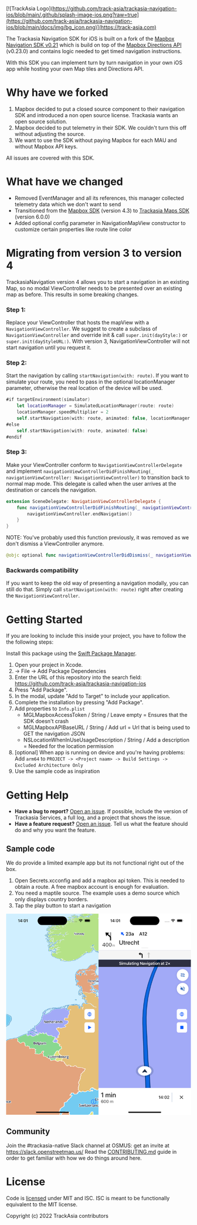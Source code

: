 [![TrackAsia Logo](https://github.com/track-asia/trackasia-navigation-ios/blob/main/.github/splash-image-ios.png?raw=true](https://github.com/track-asia/trackasia-navigation-ios/blob/main/docs/img/bg_icon.png)](https://track-asia.com)

The Trackasia Navigation SDK for iOS is built on a fork of the [Mapbox Navigation SDK v0.21](https://github.com/track-asia/trackasia-navigation-ios/tree/v0.21.0) which is build on top of the [Mapbox Directions API](https://www.mapbox.com/directions) (v0.23.0) and contains logic needed to get timed navigation instructions.

With this SDK you can implement turn by turn navigation in your own iOS app while hosting your own Map tiles and Directions API.

# Why have we forked

1. Mapbox decided to put a closed source component to their navigation SDK and introduced a non open source license. Trackasia wants an open source solution.
2. Mapbox decided to put telemetry in their SDK. We couldn't turn this off without adjusting the source.
3. We want to use the SDK without paying Mapbox for each MAU and without Mapbox API keys.

All issues are covered with this SDK. 

# What have we changed

- Removed EventManager and all its references, this manager collected telemetry data which we don't want to send
- Transitioned from the [Mapbox SDK](https://github.com/mapbox/mapbox-gl-native-ios) (version 4.3) to [Trackasia Maps SDK](https://github.com/track-asia/trackasia-gl-native) (version 6.0.0)
- Added optional config parameter in NavigationMapView constructor to customize certain properties like route line color

# Migrating from version 3 to version 4

TrackasiaNavigation version 4 allows you to start a navigation in an existing Map, so no modal ViewController needs to be presented over an existing map as before. This results in some breaking changes. 

### Step 1:

Replace your ViewController that hosts the mapView with a `NavigationViewController`. We suggest to create a subclass of `NavigationViewController` and override init & call `super.init(dayStyle:)` or `super.init(dayStyleURL:)`. With version 3, NavigationViewController will not start navigation until you request it.

### Step 2:

Start the navigation by calling `startNavigation(with: route)`. If you want to simulate your route, you need to pass in the optional locationManager parameter, otherwise the real location of the device will be used.

```swift
#if targetEnvironment(simulator) 
    let locationManager = SimulatedLocationManager(route: route)
    locationManager.speedMultiplier = 2
    self.startNavigation(with: route, animated: false, locationManager: locationManager)
#else
    self.startNavigation(with: route, animated: false)
#endif
```

### Step 3:

Make your ViewController conform to `NavigationViewControllerDelegate` and implement `navigationViewControllerDidFinishRouting(_ navigationViewController: NavigationViewController)` to transition back to normal map mode. This delegate is called when the user arrives at the destination or cancels the navigation.

```swift
extension SceneDelegate: NavigationViewControllerDelegate {
    func navigationViewControllerDidFinishRouting(_ navigationViewController: NavigationViewController) {
        navigationViewController.endNavigation()
    }
}
```

NOTE: You've probably used this function previously, it was removed as we don't dismiss a ViewController anymore.

```swift
@objc optional func navigationViewControllerDidDismiss(_ navigationViewController: NavigationViewController, byCanceling canceled: Bool)
```

### Backwards compatibility

If you want to keep the old way of presenting a navigation modally, you can still do that. Simply call `startNavigation(with: route)` right after creating the `NavigationViewController`.


# Getting Started

If you are looking to include this inside your project, you have to follow the the following steps:

Install this package using the [Swift Package Manager](https://www.swift.org/documentation/package-manager/).

1. Open your project in Xcode.
1. -> File -> Add Package Dependencies
1. Enter the URL of this repository into the search field: https://github.com/track-asia/trackasia-navigation-ios
  1. Press "Add Package".
  1. In the modal, update "Add to Target" to include your application.
  1. Complete the installation by pressing "Add Package".
1. Add properties to `Info.plist`
   - MGLMapboxAccessToken / String / Leave empty = Ensures that the SDK doesn't crash
   - MGLMapboxAPIBaseURL / String / Add url = Url that is being used to GET the navigation JSON
   - NSLocationWhenInUseUsageDescription / String / Add a description = Needed for the location permission
1. [optional] When app is running on device and you're having problems: Add `arm64` to `PROJECT -> <Project naam> -> Build Settings -> Excluded Architecture Only`
1. Use the sample code as inspiration

# Getting Help

- **Have a bug to report?** [Open an issue](https://github.com/track-asia/trackasia-navigation-ios/issues). If possible, include the version of Trackasia Services, a full log, and a project that shows the issue.
- **Have a feature request?** [Open an issue](https://github.com/track-asia/trackasia-navigation-ios/issues/new). Tell us what the feature should do and why you want the feature.

## Sample code

We do provide a limited example app but its not functional right out of the box. 

1. Open Secrets.xcconfig and add a mapbox api token. This is needed to obtain a route. A free mapbox account is enough for evaluation.
2. You need a maptile source. The example uses a demo source which only displays country borders.
3. Tap the play button to start a navigation

[![TrackAsia Logo](.github/navigation.png)](https://track-asia.com)

## Community

Join the #trackasia-native Slack channel at OSMUS: get an invite at https://slack.openstreetmap.us/
Read the [CONTRIBUTING.md](CONTRIBUTING.md) guide in order to get familiar with how we do things around here.

# License

Code is [licensed](LICENSE.md) under MIT and ISC. 
ISC is meant to be functionally equivalent to the MIT license.

Copyright (c) 2022 TrackAsia contributors
